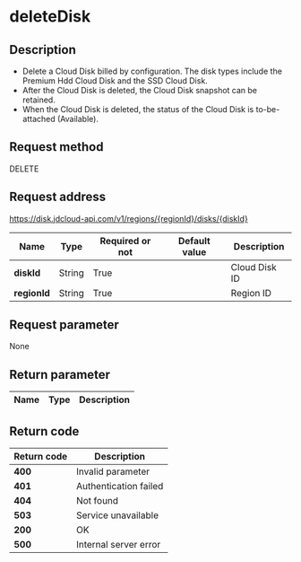 # deleteDisk


## Description
-   Delete a Cloud Disk billed by configuration. The disk types include the Premium Hdd Cloud Disk and the SSD Cloud Disk.
-   After the Cloud Disk is deleted, the Cloud Disk snapshot can be retained.
-   When the Cloud Disk is deleted, the status of the Cloud Disk is to-be-attached (Available).


## Request method
DELETE

## Request address
https://disk.jdcloud-api.com/v1/regions/{regionId}/disks/{diskId}

|Name|Type|Required or not|Default value|Description|
|---|---|---|---|---|
|**diskId**|String|True||Cloud Disk ID|
|**regionId**|String|True||Region ID|

## Request parameter
None


## Return parameter
|Name|Type|Description|
|---|---|---|



## Return code
|Return code|Description|
|---|---|
|**400**|Invalid parameter|
|**401**|Authentication failed|
|**404**|Not found|
|**503**|Service unavailable|
|**200**|OK|
|**500**|Internal server error|

